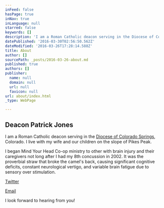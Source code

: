 ```yaml
---
inFeed: false
hasPage: true
inNav: true
inLanguage: null
starred: false
keywords: []
description: 'I am a Roman Catholic deacon serving in the Diocese of Colorado Springs, Colorado. I live with my wife and our children on the slope of Pikes Peak.'
datePublished: '2016-03-30T02:56:50.562Z'
dateModified: '2016-03-26T17:28:14.588Z'
title: About
author: []
sourcePath: _posts/2016-03-26-about.md
published: true
authors: []
publisher:
  name: null
  domain: null
  url: null
  favicon: null
url: about/index.html
_type: WebPage

---
```

## Deacon Patrick Jones

I am a Roman Catholic deacon serving in the [Diocese of Colorado Springs][0], Colorado. I live with my wife and our children on the slope of Pikes Peak.

I began Mind Your Head Co-op ministry to other with brain injury and their caregivers not long after I had my 8th concussion in 2002\. It was the proverbial straw that broke the camel's back, causing significant cognitive deficits, constant neurological vertigo, and variable brain fatigue due to sensory over stimulation.

[Twitter][1]

[Email][2]

I look forward to hearing from you!

[0]: http://www.diocs.org/
[1]: https://twitter.com/DcnPatrick
[2]: mailto:lamontglen@mac.com